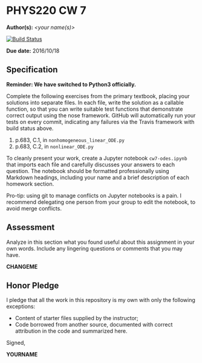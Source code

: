# PHYS220 CW 7

**Author(s):** _\<your name(s)\>_

[![Build Status](https://travis-ci.org/chapman-phys220-2016f/cw-07-YOURNAME.svg?branch=master)](https://travis-ci.org/chapman-phys220-2016f/cw-07-YOURNAME)

**Due date:** 2016/10/18

## Specification

**Reminder: We have switched to Python3 officially.**

Complete the following exercises from the primary textbook, placing your solutions into separate files. In each file, write the solution as a callable function, so that you can write suitable test functions that demonstrate correct output using the nose framework. GitHub will automatically run your tests on every commit, indicating any failures via the Travis framework with build status above.

1. p.683, C.1, in ```nonhomogeneous_linear_ODE.py```
1. p.683, C.2, in ```nonlinear_ODE.py```

To cleanly present your work, create a Jupyter notebook ```cw7-odes.ipynb``` that imports each file and carefully discusses your answers to each question. The notebook should be formatted professionally using Markdown headings, including your name and a brief description of each homework section. 

Pro-tip: using git to manage conflicts on Jupyter notebooks is a pain. I recommend delegating one person from your group to edit the notebook, to avoid merge conflicts.

## Assessment

Analyze in this section what you found useful about this assignment in your own words. Include any lingering questions or comments that you may have.

**CHANGEME**

## Honor Pledge

I pledge that all the work in this repository is my own with only the following exceptions:

* Content of starter files supplied by the instructor;
* Code borrowed from another source, documented with correct attribution in the code and summarized here.

Signed,

**YOURNAME**
